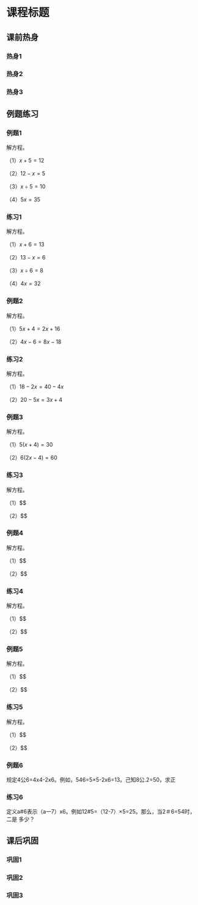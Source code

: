 # 课程标题

## 课前热身

### 热身1



### 热身2



### 热身3



## 例题练习

### 例题1

解方程。

（1）$x+5=12$

（2）$12-x=5$

（3）$x\div5=10$

（4）$5x=35$



### 练习1

解方程。

（1）$x+6=13$

（2）$13-x=6$

（3）$x\div6=8$

（4）$4x=32$



### 例题2

解方程。

（1）$5x+4=2x+16$

（2）$4x-6=8x-18$





### 练习2

解方程。

（1）$18-2x=40-4x$

（2）$20-5x=3x+4$







### 例题3

解方程。

（1）$5(x+4)=30$

（2）$6(2x-4)=60$







### 练习3

解方程。

（1）$$

（2）$$





### 例题4

解方程。

（1）$$

（2）$$





### 练习4

解方程。

（1）$$

（2）$$





### 例题5

解方程。

（1）$$

（2）$$





### 练习5

解方程。

（1）$$

（2）$$





### 例题6

规定4公6=4x4-2x6。例如，546=5×5-2x6=13。己知8公.2=50，求正

### 练习6

定义a#6表示（a一7）x6。例如12#5=（12-7）×5=25。那么，当2＃6=54时，二是
多少？

## 课后巩固

### 巩固1



### 巩固2



### 巩固3
